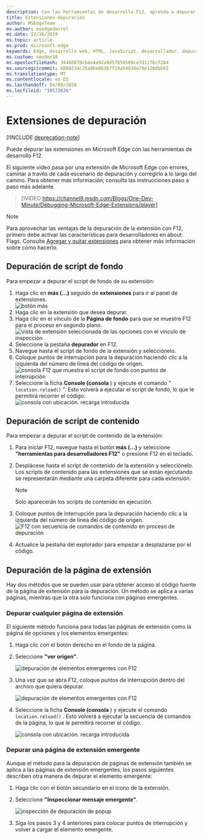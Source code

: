 ```yaml
---
description: Con las herramientas de desarrollo F12, aprenda a depurar el script de fondo de una extensión, los scripts de contenido y las páginas de extensión.
title: Extensiones-depuración
author: MSEdgeTeam
ms.author: msedgedevrel
ms.date: 12/16/2019
ms.topic: article
ms.prod: microsoft-edge
keywords: Edge, desarrollo web, HTML, JavaScript, desarrollador, depuración, depuración
ms.custom: seodec18
ms.openlocfilehash: 34488870cb4e4a92a9d57859509ce7d1176cf284
ms.sourcegitcommit: 6860234c25a8be863b7f29a54838e78e120dbb62
ms.translationtype: MT
ms.contentlocale: es-ES
ms.lasthandoff: 04/09/2020
ms.locfileid: "10573636"
---
```

# Extensiones de depuración  

[!INCLUDE [deprecation-note](../includes/deprecation-note.md)]  

Puede depurar las extensiones en Microsoft Edge con las herramientas de desarrollo F12.

El siguiente vídeo pasa por una extensión de Microsoft Edge con errores, caminar a través de cada escenario de depuración y corregirlo a lo largo del camino. Para obtener más información, consulta las instrucciones paso a paso más adelante.

> [!VIDEO https://channel9.msdn.com/Blogs/One-Dev-Minute/Debugging-Microsoft-Edge-Extensions/player]


> [!NOTE]
> Para aprovechar las ventajas de la depuración de la extensión con F12, primero debe activar las características para desarrolladores en about: Flags. Consulte [Agregar y quitar extensiones](./adding-and-removing-extensions.md) para obtener más información sobre cómo hacerlo.


## Depuración de script de fondo
Para empezar a depurar el script de fondo de su extensión:

1. Haga clic en **más (...)** seguido de **extensiones** para ir al panel de extensiones.  
 ![botón más](./../media/morebutton.png)
2. Haga clic en la extensión que desea depurar.
3. Haga clic en el vínculo de la **Página de fondo** para que se muestre F12 para el proceso en segundo plano.  
 ![vista de extensión seleccionada de las opciones con el vínculo de inspección](./../media/debug-inspect.png)
4. Seleccione la pestaña **depurador** en F12.
5. Navegue hasta el script de fondo de la extensión y selecciónelo.
6. Coloque puntos de interrupción para la depuración haciendo clic a la izquierda del número de línea del código de origen.  
 ![consola F12 que muestra el script de fondo con puntos de interrupción](./../media/debug-f12-background.png)
7. Seleccione la ficha **Console (consola** ) y ejecute el comando " `location.reload()` ". Esto volverá a ejecutar el script de fondo, lo que le permitirá recorrer el código.  
 ![consola con ubicación. recarga introducida](./../media/debug-f12-background-console.png)


## Depuración de script de contenido
Para empezar a depurar el script de contenido de la extensión:

1. Para iniciar F12, navegue hasta el botón **más (...)** y seleccione **"herramientas para desarrolladores F12"** o presione F12 en el teclado.
2. Desplácese hasta el script de contenido de la extensión y selecciónelo. Los scripts de contenido para las extensiones que se están ejecutando se representarán mediante una carpeta diferente para cada extensión.

    > [!NOTE]
    > Solo aparecerán los scripts de contenido en ejecución.

3. Coloque puntos de interrupción para la depuración haciendo clic a la izquierda del número de línea del código de origen.  
 ![F12 con secuencia de comandos de contenido en proceso de depuración](./../media/debug-content-f12.png)
4. Actualice la pestaña del explorador para empezar a desplazarse por el código.




## Depuración de la página de extensión

Hay dos métodos que se pueden usar para obtener acceso al código fuente de la página de extensión para la depuración. Un método se aplica a varias páginas, mientras que la otra solo funciona con páginas emergentes.

### Depurar cualquier página de extensión
El siguiente método funciona para todas las páginas de extensión como la página de opciones y los elementos emergentes:


1. Haga clic con el botón derecho en el fondo de la página.
2. Seleccione **"ver origen"**.

   ![depuración de elementos emergentes con F12](./../media/debug-popup-select.png)

3. Una vez que se abra F12, coloque puntos de interrupción dentro del archivo que quiera depurar.

   ![depuración de elementos emergentes con F12](./../media/debug-popup-f12.png)
4. Seleccione la ficha **Console (consola** ) y ejecute el comando `location.reload()` . Esto volverá a ejecutar la secuencia de comandos de la página, lo que le permitirá recorrer el código.  

   ![consola con ubicación. recarga introducida](./../media/debug-f12-background-console.png)

### Depurar una página de extensión emergente
Aunque el método para la depuración de páginas de extensión también se aplica a las páginas de extensión emergentes, los pasos siguientes describen otra manera de depurar el elemento emergente:

1. Haga clic con el botón secundario en el icono de la extensión.
2. Seleccione **"Inspeccionar mensaje emergente"**.

   ![inspección de depuración de popup](./../media/debug-popup-inspect.png)
3. Siga los pasos 3 y 4 anteriores para colocar puntos de interrupción y volver a cargar el elemento emergente.
